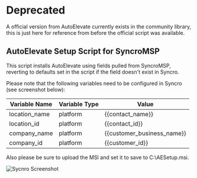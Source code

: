 # Deprecated
A official version from AutoElevate currently exists in the community library, this is just here for reference from before the official script was available.
## AutoElevate Setup Script for SyncroMSP

This script installs AutoElevate using fields pulled from SyncroMSP, reverting to defaults set in the script if the field doesn't exist in Syncro.

Please note that the following variables need to be configured in Syncro (see screenshot below):

|  Variable Name | Variable Type |     Value     |
| -------------- | ------------- | ------------- |
| location_name  | platform      | {{contact_name}} |
| location_id    | platform      | {{contact_id}} |
| company_name   | platform      | {{customer_business_name}} |
| company_id     | platform      | {{customer_id}} |

Also please be sure to upload the MSI and set it to save to C:\AESetup.msi.

![Sycnro Screenshot](https://raw.githubusercontent.com/thegeekkid/AutoElevate-SyncroSetup/master/Screenshots/Syncro-VariableSetup.jpg "Syncro Screenshot")
